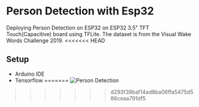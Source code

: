 # Person Detection with Esp32
Deploying Person Detection on ESP32 on ESP32 3.5" TFT Touch(Capacitive) board using TFLite. The dataset is from the Visual Wake Words Challenge 2019.
<<<<<<< HEAD

## Setup
- Arduino IDE
- Tensorflow 
=======
![Person Detection](esp32person.gif)
>>>>>>> d293f39baf14ad8ba06ffa5475d586ceaa791df5
